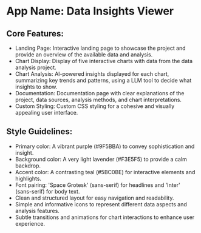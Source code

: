 # **App Name**: Data Insights Viewer

## Core Features:

- Landing Page: Interactive landing page to showcase the project and provide an overview of the available data and analysis.
- Chart Display: Display of five interactive charts with data from the data analysis project.
- Chart Analysis: AI-powered insights displayed for each chart, summarizing key trends and patterns, using a LLM tool to decide what insights to show.
- Documentation: Documentation page with clear explanations of the project, data sources, analysis methods, and chart interpretations.
- Custom Styling: Custom CSS styling for a cohesive and visually appealing user interface.

## Style Guidelines:

- Primary color: A vibrant purple (#9F5BBA) to convey sophistication and insight.
- Background color: A very light lavender (#F3E5F5) to provide a calm backdrop.
- Accent color: A contrasting teal (#5BC0BE) for interactive elements and highlights.
- Font pairing: 'Space Grotesk' (sans-serif) for headlines and 'Inter' (sans-serif) for body text.
- Clean and structured layout for easy navigation and readability.
- Simple and informative icons to represent different data aspects and analysis features.
- Subtle transitions and animations for chart interactions to enhance user experience.